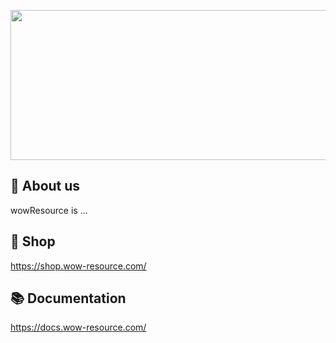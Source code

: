 <p align="center">
  <img width="612" height="240" src="https://i.imgur.com/5Z5FZJn.png">
</p>

## 👋 About us
wowResource is ...

## 🛒 Shop
https://shop.wow-resource.com/

## 📚 Documentation
https://docs.wow-resource.com/
